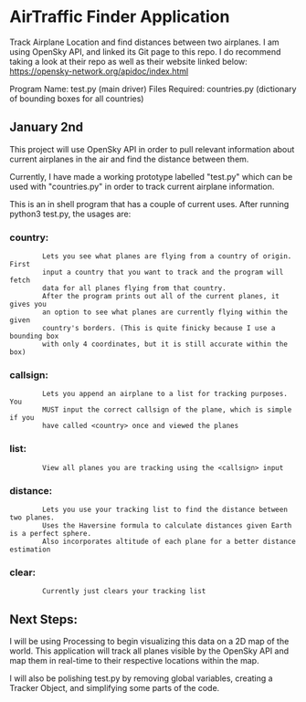 # AirTraffic Finder Application
Track Airplane Location and find distances between two airplanes.
I am using OpenSky API, and linked its Git page to this repo. I do recommend 
taking a look at their repo as well as their website linked below: 
https://opensky-network.org/apidoc/index.html

Program Name: test.py (main driver)
Files Required: countries.py (dictionary of bounding boxes for all countries)

## January 2nd 
This project will use OpenSky API in order to pull relevant information about 
current airplanes in the air and find the distance between them. 

Currently, I have made a working prototype labelled "test.py" which can be used
with "countries.py" in order to track current airplane information. 

This is an in shell program that has a couple of current uses. 
After running python3 test.py, the usages are: 
### country:  
            Lets you see what planes are flying from a country of origin. First
            input a country that you want to track and the program will fetch
            data for all planes flying from that country.
            After the program prints out all of the current planes, it gives you
            an option to see what planes are currently flying within the given 
            country's borders. (This is quite finicky because I use a bounding box
            with only 4 coordinates, but it is still accurate within the box)
  
### callsign: 
            Lets you append an airplane to a list for tracking purposes. You
            MUST input the correct callsign of the plane, which is simple if you
            have called <country> once and viewed the planes
  
### list: 
            View all planes you are tracking using the <callsign> input
  
### distance: 
            Lets you use your tracking list to find the distance between two planes.
            Uses the Haversine formula to calculate distances given Earth is a perfect sphere.
            Also incorporates altitude of each plane for a better distance estimation
  
### clear: 
            Currently just clears your tracking list



## Next Steps:
I will be using Processing to begin visualizing this data on a 2D map of the world. This 
application will track all planes visible by the OpenSky API and map them in real-time 
to their respective locations within the map. 

I will also be polishing test.py by removing global variables, creating a Tracker Object,
and simplifying some parts of the code. 

